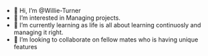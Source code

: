 - 👋 Hi, I’m @Willie-Turner
- 👀 I’m interested in Managing projects.
- 🌱 I’m currently learning as life is all about learning continuosly and managing it right.
- 💞️ I’m looking to collaborate on fellow mates who is having unique features

<!---
Willie-Turner/Willie-Turner is a ✨ special ✨ repository because its `README.md` (this file) appears on your GitHub profile.
You can click the Preview link to take a look at your changes.
--->
